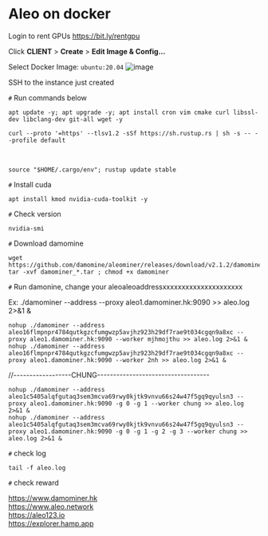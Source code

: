 # Aleo on docker

Login to rent GPUs https://bit.ly/rentgpu

Click **CLIENT** > **Create** > **Edit Image & Config...**

Select Docker Image: `ubuntu:20.04`
![image](https://user-images.githubusercontent.com/102939807/208360292-2f8b6430-5520-4adb-8126-2ea401caf03c.png)


SSH to the instance just created

`#` Run commands below

    apt update -y; apt upgrade -y; apt install cron vim cmake curl libssl-dev libclang-dev git-all wget -y
    
    curl --proto '=https' --tlsv1.2 -sSf https://sh.rustup.rs | sh -s -- --profile default
<br/>

    source "$HOME/.cargo/env"; rustup update stable

`#` Install cuda
  
    apt install kmod nvidia-cuda-toolkit -y

`#` Check version

    nvidia-smi

`#` Download damomine

    wget https://github.com/damomine/aleominer/releases/download/v2.1.2/damominer_linux_v2.1.2.tar
    tar -xvf damominer_*.tar ; chmod +x damominer

`#` Run damonine, change your aleoaleoaddressxxxxxxxxxxxxxxxxxxxxx

   Ex: ./damominer --address <aleoaddressxxxxxxxxxxxxxxxxxxxxx> --proxy aleo1.damominer.hk:9090 >> aleo.log 2>&1 &
    
    nohup ./damominer --address aleo16flmpnpr4784qutkgzcfumgwzp5avjhz923h29df7rae9t034cgqn9a8xc --proxy aleo1.damominer.hk:9090 --worker mjhmojthu >> aleo.log 2>&1 &
    nohup ./damominer --address aleo16flmpnpr4784qutkgzcfumgwzp5avjhz923h29df7rae9t034cgqn9a8xc --proxy aleo1.damominer.hk:9090 --worker 2nh >> aleo.log 2>&1 &

//------------------CHUNG-----------------------------------

    nohup ./damominer --address aleo1c5405alqfgutaq3sem3mcva69rwy0kjtk9vnvu66s24w47f5gq9qyulsn3 --proxy aleo1.damominer.hk:9090 -g 0 -g 1 --worker chung >> aleo.log 2>&1 &
    nohup ./damominer --address aleo1c5405alqfgutaq3sem3mcva69rwy0kjtk9vnvu66s24w47f5gq9qyulsn3 --proxy aleo1.damominer.hk:9090 -g 0 -g 1 -g 2 -g 3 --worker chung >> aleo.log 2>&1 &

`#` check log

    tail -f aleo.log
`#` check reward

https://www.damominer.hk  
https://www.aleo.network  
https://aleo123.io  
https://explorer.hamp.app  
